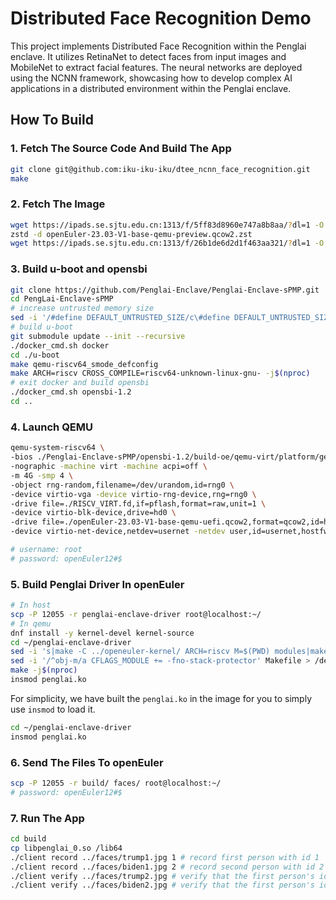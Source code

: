 # Distributed Face Recognition Demo

This project implements Distributed Face Recognition within the Penglai enclave. It utilizes RetinaNet to detect faces from input images and MobileNet to extract facial features. The neural networks are deployed using the NCNN framework, showcasing how to develop complex AI applications in a distributed environment within the Penglai enclave.

## How To Build

### 1. Fetch The Source Code And Build The App

```sh
git clone git@github.com:iku-iku-iku/dtee_ncnn_face_recognition.git
make
```

### 2. Fetch The Image

```sh
wget https://ipads.se.sjtu.edu.cn:1313/f/5ff83d8960e747a8b8aa/?dl=1 -O openEuler-23.03-V1-base-qemu-preview.qcow2.zst
zstd -d openEuler-23.03-V1-base-qemu-preview.qcow2.zst
wget https://ipads.se.sjtu.edu.cn:1313/f/26b1de6d2d1f463aa321/?dl=1 -O RISCV_VIRT.fd
```

### 3. Build u-boot and opensbi

```sh
git clone https://github.com/Penglai-Enclave/Penglai-Enclave-sPMP.git
cd PengLai-Enclave-sPMP
# increase untrusted memory size
sed -i '/#define DEFAULT_UNTRUSTED_SIZE/c\#define DEFAULT_UNTRUSTED_SIZE 512*1024' penglai-enclave-driver/penglai-config.h
# build u-boot
git submodule update --init --recursive
./docker_cmd.sh docker
cd ./u-boot
make qemu-riscv64_smode_defconfig
make ARCH=riscv CROSS_COMPILE=riscv64-unknown-linux-gnu- -j$(nproc)
# exit docker and build opensbi
./docker_cmd.sh opensbi-1.2
cd ..
```


### 4. Launch QEMU
```sh
qemu-system-riscv64 \
-bios ./Penglai-Enclave-sPMP/opensbi-1.2/build-oe/qemu-virt/platform/generic/firmware/fw_dynamic.bin \
-nographic -machine virt -machine acpi=off \
-m 4G -smp 4 \
-object rng-random,filename=/dev/urandom,id=rng0 \
-device virtio-vga -device virtio-rng-device,rng=rng0 \
-drive file=./RISCV_VIRT.fd,if=pflash,format=raw,unit=1 \
-device virtio-blk-device,drive=hd0 \
-drive file=./openEuler-23.03-V1-base-qemu-uefi.qcow2,format=qcow2,id=hd0 \
-device virtio-net-device,netdev=usernet -netdev user,id=usernet,hostfwd=tcp::12055-:22 -device qemu-xhci -usb -device usb-kbd -device usb-tablet

# username: root
# password: openEuler12#$
```

### 5. Build Penglai Driver In openEuler

```sh
# In host
scp -P 12055 -r penglai-enclave-driver root@localhost:~/
# In qemu
dnf install -y kernel-devel kernel-source
cd ~/penglai-enclave-driver
sed -i 's|make -C ../openeuler-kernel/ ARCH=riscv M=$(PWD) modules|make -C /usr/lib/modules/$(shell uname -r)/build ARCH=riscv M=$(PWD) modules|' Makefile > /dev/null 2>&1
sed -i '/^obj-m/a CFLAGS_MODULE += -fno-stack-protector' Makefile > /dev/null 2>&1
make -j$(nproc)
insmod penglai.ko
```

For simplicity, we have built the `penglai.ko` in the image for you to simply use `insmod` to load it.

```sh
cd ~/penglai-enclave-driver
insmod penglai.ko
```

### 6. Send The Files To openEuler

```sh
scp -P 12055 -r build/ faces/ root@localhost:~/ 
# password: openEuler12#$
```

### 7. Run The App

```sh
cd build
cp libpenglai_0.so /lib64
./client record ../faces/trump1.jpg 1 # record first person with id 1
./client record ../faces/biden1.jpg 2 # record second person with id 2
./client verify ../faces/trump2.jpg # verify that the first person's id is 1
./client verify ../faces/biden2.jpg # verify that the first person's id is 2
```
